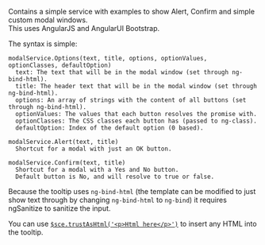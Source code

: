 Contains a simple service with examples to show Alert, Confirm and simple custom modal windows.  
This uses AngularJS and AngularUI Bootstrap.

The syntax is simple:

    modalService.Options(text, title, options, optionValues, optionClasses, defaultOption)
      text: The text that will be in the modal window (set through ng-bind-html).
      title: The header text that will be in the modal window (set through ng-bind-html).
      options: An array of strings with the content of all buttons (set through ng-bind-html).
      optionValues: The values that each button resolves the promise with.
      optionClasses: The CSS classes each button has (passed to ng-class).
      defaultOption: Index of the default option (0 based).
    
    modalService.Alert(text, title)
      Shortcut for a modal with just an OK button.
    
    modalService.Confirm(text, title)
      Shortcut for a modal with a Yes and No button.
      Default button is No, and will resolve to true or false.

Because the tooltip uses `ng-bind-html` (the template can be modified to just show text
through by changing `ng-bind-html` to `ng-bind`) it requires ngSanitize to sanitize the input.

You can use [`$sce.trustAsHtml('<p>Html here</p>')`][1] to insert any HTML into the tooltip.

 [1]: http://docs.angularjs.org/api/ng/service/$sce